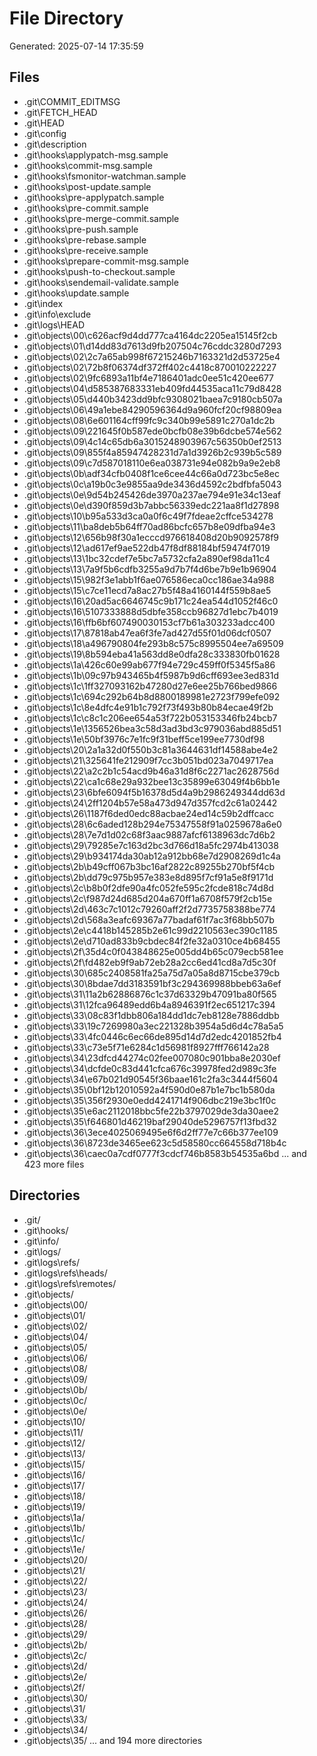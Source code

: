 # File Directory

Generated: 2025-07-14 17:35:59

## Files
- .git\COMMIT_EDITMSG
- .git\FETCH_HEAD
- .git\HEAD
- .git\config
- .git\description
- .git\hooks\applypatch-msg.sample
- .git\hooks\commit-msg.sample
- .git\hooks\fsmonitor-watchman.sample
- .git\hooks\post-update.sample
- .git\hooks\pre-applypatch.sample
- .git\hooks\pre-commit.sample
- .git\hooks\pre-merge-commit.sample
- .git\hooks\pre-push.sample
- .git\hooks\pre-rebase.sample
- .git\hooks\pre-receive.sample
- .git\hooks\prepare-commit-msg.sample
- .git\hooks\push-to-checkout.sample
- .git\hooks\sendemail-validate.sample
- .git\hooks\update.sample
- .git\index
- .git\info\exclude
- .git\logs\HEAD
- .git\objects\00\c626acf9d4dd777ca4164dc2205ea15145f2cb
- .git\objects\01\d14dd83d7613d9fb207504c76cddc3280d7293
- .git\objects\02\2c7a65ab998f67215246b7163321d2d53725e4
- .git\objects\02\72b8f06374df372ff402c4418c870010222227
- .git\objects\02\9fc6893a11bf4e7186401adc0ee51c420ee677
- .git\objects\04\d585387683331eb409fd44535aca11c79d8428
- .git\objects\05\d440b3423dd9bfc9308021baea7c9180cb507a
- .git\objects\06\49a1ebe84290596364d9a960fcf20cf98809ea
- .git\objects\08\6e601164cff99fc9c340b99e5891c270a1dc2b
- .git\objects\09\221645f0b587ede0bcfb08e39b6dcbe574e562
- .git\objects\09\4c14c65db6a3015248903967c56350b0ef2513
- .git\objects\09\855f4a85947428231d7a1d3926b2c939b5c589
- .git\objects\09\c7d587018110e6ea038731e94e082b9a9e2eb8
- .git\objects\0b\adf34cfb0408f1ce6cee44c66a0d723bc5e8ec
- .git\objects\0c\a19b0c3e9855aa9de3436d4592c2bdfbfa5043
- .git\objects\0e\9d54b245426de3970a237ae794e91e34c13eaf
- .git\objects\0e\d390f859d3b7abbc56339edc221aa8f1d27898
- .git\objects\10\b95a533d3ca0a0f6c49f7fdeae2cffce534278
- .git\objects\11\ba8deb5b64ff70ad86bcfc657b8e09dfba94e3
- .git\objects\12\656b98f30a1ecccd976618408d20b9092578f9
- .git\objects\12\ad617ef9ae522db47f8df88184bf59474f7019
- .git\objects\13\1bc32cdef7e5bc7a5732cfa2a890ef98da11c4
- .git\objects\13\7a9f5b6cdfb3255a9d7b7f4d6be7b9e1b96904
- .git\objects\15\982f3e1abb1f6ae076586eca0cc186ae34a988
- .git\objects\15\c7ce11ecd7a8ac27b5f48a4160144f559b8ae5
- .git\objects\16\20ad5ac6646745c9b171c24ea544d1052f46c0
- .git\objects\16\5107333888d5dbfe358ccb96827d1ebc7b4019
- .git\objects\16\ffb6bf607490030153cf7b61a303233adcc400
- .git\objects\17\87818ab47ea6f3fe7ad427d55f01d06dcf0507
- .git\objects\18\a496790804fe293b8c575c8995504ee7a69509
- .git\objects\19\8b594eba41a563dd8e0dfa28c333830fb01628
- .git\objects\1a\426c60e99ab677f94e729c459ff0f5345f5a86
- .git\objects\1b\09c97b943465b4f5987b9d6cff693ee3ed831d
- .git\objects\1c\1ff327093162b47280d27e6ee25b766bed9866
- .git\objects\1c\694c292b64b8d8800189981e2723f799efe092
- .git\objects\1c\8e4dfc4e91b1c792f73f493b80b84ecae49f2b
- .git\objects\1c\c8c1c206ee654a53f722b053153346fb24bcb7
- .git\objects\1e\1356526bea3c58d3ad3bd3c979036abd885d51
- .git\objects\1e\50bf3976c7e1fc9f31beff5ce199ee7730df98
- .git\objects\20\2a1a32d0f550b3c81a3644631df14588abe4e2
- .git\objects\21\325641fe212909f7cc3b051bd023a7049717ea
- .git\objects\22\a2c2b1c54acd9b46a31d8f6c2271ac2628756d
- .git\objects\22\ca1c68e29a932bee13c35899e63049f4b6bb1e
- .git\objects\23\6bfe6094f5b16378d5d4a9b2986249344dd63d
- .git\objects\24\2ff1204b57e58a473d947d357fcd2c61a02442
- .git\objects\26\1187f6ded0edc88acbae24ed14c59b2dffcacc
- .git\objects\28\6c6aded128b294e75347558f91a0259678a6e0
- .git\objects\28\7e7d1d02c68f3aac9887afcf6138963dc7d6b2
- .git\objects\29\79285e7c163d2bc3d766d18a5fc2974b413038
- .git\objects\29\b934174da30ab12a912bb68e7d2908269d1c4a
- .git\objects\2b\b49cff067b3bc16af2822c89255b270bf5f4cb
- .git\objects\2b\dd79c975b957e383e8d895f7cf91a5e8f9171d
- .git\objects\2c\b8b0f2dfe90a4fc052fe595c2fcde818c74d8d
- .git\objects\2c\f987d24d685d204a670ff1a6708f579f2cb15e
- .git\objects\2d\463c7c1012c79260aff2f2d7735758388be774
- .git\objects\2d\568a3eafc69367a77badaf61f7ac3f68bb507b
- .git\objects\2e\c4418b145285b2e61c99d2210563ec390c1185
- .git\objects\2e\d710ad833b9cbdec84f2fe32a0310ce4b68455
- .git\objects\2f\35d4c0f043848625e005dd4b65c079ecb581ee
- .git\objects\2f\fd482eb9f9ab72eb28a2cc6ed41cd8a7d5c30f
- .git\objects\30\685c2408581fa25a75d7a05a8d8715cbe379cb
- .git\objects\30\8bdae7dd3183591bf3c294369988bbeb63a6ef
- .git\objects\31\11a2b62886876c1c37d63329b47091ba80f565
- .git\objects\31\12fca96489edd6b4a8946391f2ec651217c394
- .git\objects\33\08c83f1dbb806a184dd1dc7eb8128e7886ddbb
- .git\objects\33\19c7269980a3ec221328b3954a5d6d4c78a5a5
- .git\objects\33\4fc0446c6ec66de895d14d7d2edc4201852fb4
- .git\objects\33\c73e5f71e6284c1d56981f8927fff766142a28
- .git\objects\34\23dfcd44274c02fee007080c901bba8e2030ef
- .git\objects\34\dcfde0c83d441cfca676c39978fed2d989c3fe
- .git\objects\34\e67b021d90545f36baae161c2fa3c3444f5604
- .git\objects\35\0bf12b12010592a4f590d0e87b1e7bc1b580da
- .git\objects\35\356f2930e0edd4241714f906dbc219e3bc1f0c
- .git\objects\35\e6ac2112018bbc5fe22b3797029de3da30aee2
- .git\objects\35\f646801d46219baf29040de5296757f13fbd32
- .git\objects\36\3ece4025069495e6f6d2ff77e7c66b377ee109
- .git\objects\36\8723de3465ee623c5d58580cc664558d718b4c
- .git\objects\36\caec0a7cdf0777f3cdcf746b8583b54535a6bd
... and 423 more files

## Directories
- .git/
- .git\hooks/
- .git\info/
- .git\logs/
- .git\logs\refs/
- .git\logs\refs\heads/
- .git\logs\refs\remotes/
- .git\objects/
- .git\objects\00/
- .git\objects\01/
- .git\objects\02/
- .git\objects\04/
- .git\objects\05/
- .git\objects\06/
- .git\objects\08/
- .git\objects\09/
- .git\objects\0b/
- .git\objects\0c/
- .git\objects\0e/
- .git\objects\10/
- .git\objects\11/
- .git\objects\12/
- .git\objects\13/
- .git\objects\15/
- .git\objects\16/
- .git\objects\17/
- .git\objects\18/
- .git\objects\19/
- .git\objects\1a/
- .git\objects\1b/
- .git\objects\1c/
- .git\objects\1e/
- .git\objects\20/
- .git\objects\21/
- .git\objects\22/
- .git\objects\23/
- .git\objects\24/
- .git\objects\26/
- .git\objects\28/
- .git\objects\29/
- .git\objects\2b/
- .git\objects\2c/
- .git\objects\2d/
- .git\objects\2e/
- .git\objects\2f/
- .git\objects\30/
- .git\objects\31/
- .git\objects\33/
- .git\objects\34/
- .git\objects\35/
... and 194 more directories
